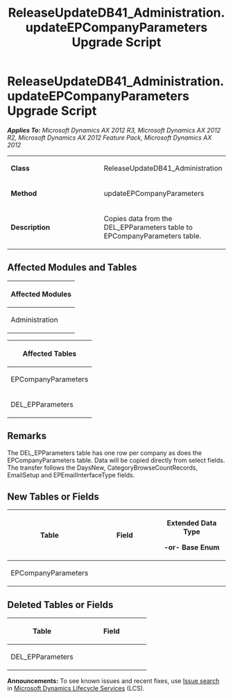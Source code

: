 ﻿---
title: ReleaseUpdateDB41_Administration.updateEPCompanyParameters Upgrade Script
TOCTitle: ReleaseUpdateDB41_Administration.updateEPCompanyParameters Upgrade Script
ms:assetid: 67f4b2d2-8f7e-feb1-eff9-0e85971b9706
ms:mtpsurl: https://msdn.microsoft.com/en-us/library/JJ685612(v=AX.60)
ms:contentKeyID: 49708814
ms.date: 05/18/2015
mtps_version: v=AX.60
---

# ReleaseUpdateDB41\_Administration.updateEPCompanyParameters Upgrade Script 


_**Applies To:** Microsoft Dynamics AX 2012 R3, Microsoft Dynamics AX 2012 R2, Microsoft Dynamics AX 2012 Feature Pack, Microsoft Dynamics AX 2012_

<table>
<colgroup>
<col style="width: 50%" />
<col style="width: 50%" />
</colgroup>
<tbody>
<tr class="odd">
<td><p><strong>Class</strong></p></td>
<td><p>ReleaseUpdateDB41_Administration</p></td>
</tr>
<tr class="even">
<td><p><strong>Method</strong></p></td>
<td><p>updateEPCompanyParameters</p></td>
</tr>
<tr class="odd">
<td><p><strong>Description</strong></p></td>
<td><p>Copies data from the DEL_EPParameters table to EPCompanyParameters table.</p></td>
</tr>
</tbody>
</table>


## Affected Modules and Tables

<table>
<colgroup>
<col style="width: 100%" />
</colgroup>
<thead>
<tr class="header">
<th><p>Affected Modules</p></th>
</tr>
</thead>
<tbody>
<tr class="odd">
<td><p>Administration</p></td>
</tr>
</tbody>
</table>


<table>
<colgroup>
<col style="width: 100%" />
</colgroup>
<thead>
<tr class="header">
<th><p>Affected Tables</p></th>
</tr>
</thead>
<tbody>
<tr class="odd">
<td><p>EPCompanyParameters</p></td>
</tr>
<tr class="even">
<td><p>DEL_EPParameters</p></td>
</tr>
</tbody>
</table>


## Remarks

The DEL\_EPParameters table has one row per company as does the EPCompanyParameters table. Data will be copied directly from select fields. The transfer follows the DaysNew, CategoryBrowseCountRecords, EmailSetup and EPEmailInterfaceType fields.

## New Tables or Fields

<table>
<colgroup>
<col style="width: 33%" />
<col style="width: 33%" />
<col style="width: 33%" />
</colgroup>
<thead>
<tr class="header">
<th><p>Table</p></th>
<th><p>Field</p></th>
<th><p>Extended Data Type</p>
<p>-or- Base Enum</p></th>
</tr>
</thead>
<tbody>
<tr class="odd">
<td><p>EPCompanyParameters</p></td>
<td><p></p></td>
<td><p></p></td>
</tr>
</tbody>
</table>


## Deleted Tables or Fields

<table>
<colgroup>
<col style="width: 50%" />
<col style="width: 50%" />
</colgroup>
<thead>
<tr class="header">
<th><p>Table</p></th>
<th><p>Field</p></th>
</tr>
</thead>
<tbody>
<tr class="odd">
<td><p>DEL_EPParameters</p></td>
<td><p></p></td>
</tr>
</tbody>
</table>

  
**Announcements:** To see known issues and recent fixes, use [Issue search](http://go.microsoft.com/fwlink/?linkid=389258) in [Microsoft Dynamics Lifecycle Services](http://go.microsoft.com/fwlink/?linkid=306505) (LCS).

